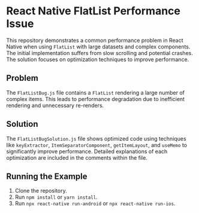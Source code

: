 # React Native FlatList Performance Issue

This repository demonstrates a common performance problem in React Native when using `FlatList` with large datasets and complex components. The initial implementation suffers from slow scrolling and potential crashes.  The solution focuses on optimization techniques to improve performance.

## Problem

The `FlatListBug.js` file contains a `FlatList` rendering a large number of complex items.  This leads to performance degradation due to inefficient rendering and unnecessary re-renders.

## Solution

The `FlatListBugSolution.js` file shows optimized code using techniques like `keyExtractor`, `ItemSeparatorComponent`, `getItemLayout`, and `useMemo` to significantly improve performance.  Detailed explanations of each optimization are included in the comments within the file.

## Running the Example

1. Clone the repository.
2. Run `npm install` or `yarn install`.
3. Run `npx react-native run-android` or `npx react-native run-ios`. 